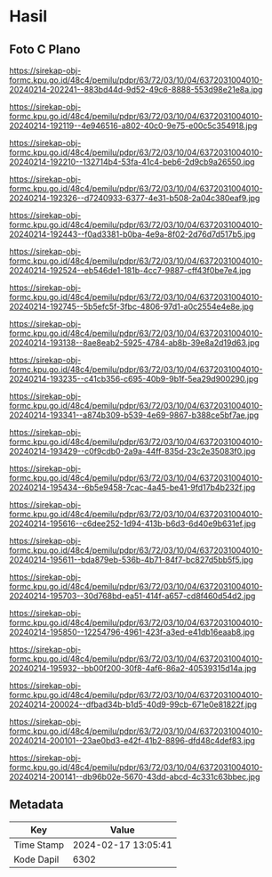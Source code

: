 # Hasil

## Foto C Plano

https://sirekap-obj-formc.kpu.go.id/48c4/pemilu/pdpr/63/72/03/10/04/6372031004010-20240214-202241--883bd44d-9d52-49c6-8888-553d98e21e8a.jpg

https://sirekap-obj-formc.kpu.go.id/48c4/pemilu/pdpr/63/72/03/10/04/6372031004010-20240214-192119--4e946516-a802-40c0-9e75-e00c5c354918.jpg

https://sirekap-obj-formc.kpu.go.id/48c4/pemilu/pdpr/63/72/03/10/04/6372031004010-20240214-192210--132714b4-53fa-41c4-beb6-2d9cb9a26550.jpg

https://sirekap-obj-formc.kpu.go.id/48c4/pemilu/pdpr/63/72/03/10/04/6372031004010-20240214-192326--d7240933-6377-4e31-b508-2a04c380eaf9.jpg

https://sirekap-obj-formc.kpu.go.id/48c4/pemilu/pdpr/63/72/03/10/04/6372031004010-20240214-192443--f0ad3381-b0ba-4e9a-8f02-2d76d7d517b5.jpg

https://sirekap-obj-formc.kpu.go.id/48c4/pemilu/pdpr/63/72/03/10/04/6372031004010-20240214-192524--eb546de1-181b-4cc7-9887-cff43f0be7e4.jpg

https://sirekap-obj-formc.kpu.go.id/48c4/pemilu/pdpr/63/72/03/10/04/6372031004010-20240214-192745--5b5efc5f-3fbc-4806-97d1-a0c2554e4e8e.jpg

https://sirekap-obj-formc.kpu.go.id/48c4/pemilu/pdpr/63/72/03/10/04/6372031004010-20240214-193138--8ae8eab2-5925-4784-ab8b-39e8a2d19d63.jpg

https://sirekap-obj-formc.kpu.go.id/48c4/pemilu/pdpr/63/72/03/10/04/6372031004010-20240214-193235--c41cb356-c695-40b9-9b1f-5ea29d900290.jpg

https://sirekap-obj-formc.kpu.go.id/48c4/pemilu/pdpr/63/72/03/10/04/6372031004010-20240214-193341--a874b309-b539-4e69-9867-b388ce5bf7ae.jpg

https://sirekap-obj-formc.kpu.go.id/48c4/pemilu/pdpr/63/72/03/10/04/6372031004010-20240214-193429--c0f9cdb0-2a9a-44ff-835d-23c2e35083f0.jpg

https://sirekap-obj-formc.kpu.go.id/48c4/pemilu/pdpr/63/72/03/10/04/6372031004010-20240214-195434--6b5e9458-7cac-4a45-be41-9fd17b4b232f.jpg

https://sirekap-obj-formc.kpu.go.id/48c4/pemilu/pdpr/63/72/03/10/04/6372031004010-20240214-195616--c6dee252-1d94-413b-b6d3-6d40e9b631ef.jpg

https://sirekap-obj-formc.kpu.go.id/48c4/pemilu/pdpr/63/72/03/10/04/6372031004010-20240214-195611--bda879eb-536b-4b71-84f7-bc827d5bb5f5.jpg

https://sirekap-obj-formc.kpu.go.id/48c4/pemilu/pdpr/63/72/03/10/04/6372031004010-20240214-195703--30d768bd-ea51-414f-a657-cd8f460d54d2.jpg

https://sirekap-obj-formc.kpu.go.id/48c4/pemilu/pdpr/63/72/03/10/04/6372031004010-20240214-195850--12254796-4961-423f-a3ed-e41db16eaab8.jpg

https://sirekap-obj-formc.kpu.go.id/48c4/pemilu/pdpr/63/72/03/10/04/6372031004010-20240214-195932--bb00f200-30f8-4af6-86a2-40539315d14a.jpg

https://sirekap-obj-formc.kpu.go.id/48c4/pemilu/pdpr/63/72/03/10/04/6372031004010-20240214-200024--dfbad34b-b1d5-40d9-99cb-671e0e81822f.jpg

https://sirekap-obj-formc.kpu.go.id/48c4/pemilu/pdpr/63/72/03/10/04/6372031004010-20240214-200101--23ae0bd3-e42f-41b2-8896-dfd48c4def83.jpg

https://sirekap-obj-formc.kpu.go.id/48c4/pemilu/pdpr/63/72/03/10/04/6372031004010-20240214-200141--db96b02e-5670-43dd-abcd-4c331c63bbec.jpg


## Metadata

| Key        | Value               |
| ---------- | ------------------- |
| Time Stamp | 2024-02-17 13:05:41 |
| Kode Dapil | 6302                |



